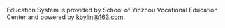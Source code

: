 Education System is provided by School of Yinzhou Vocational Education Center and powered by kbylin@163.com.


